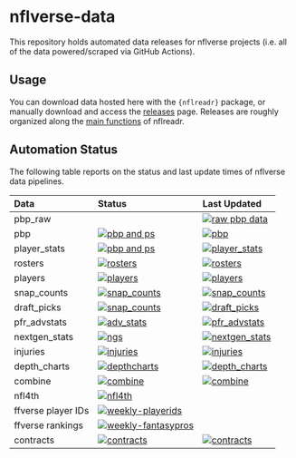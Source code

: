 
<!-- README.md is generated from README.Rmd. Please edit that file -->

# nflverse-data

<!-- badges: start -->
<!-- badges: end -->

This repository holds automated data releases for nflverse projects
(i.e. all of the data powered/scraped via GitHub Actions).

## Usage

You can download data hosted here with the `{nflreadr}` package, or
manually download and access the
[releases](https://github.com/nflverse/nflverse-data/releases) page.
Releases are roughly organized along the [main
functions](https://nflreadr.nflverse.com/reference/) of nflreadr.

## Automation Status

The following table reports on the status and last update times of
nflverse data pipelines.

| Data | Status | Last Updated |
|:---|:---|:---|
| pbp_raw | []() | [![raw pbp data](https://img.shields.io/github/last-commit/nflverse/nflfastR-raw?label=Raw%20PBP%20Updated&style=flat-square)]() |
| pbp | [![pbp and ps](https://img.shields.io/github/actions/workflow/status/nflverse/nflverse-pbp/update_data.yaml?label=pbp_status&style=flat-square)]() | [![pbp](https://img.shields.io/badge/dynamic/json?color=blue&label=load_pbp&query=last_updated&style=flat-square&url=https://github.com/nflverse/nflverse-data/releases/download/pbp/timestamp.json)](https://github.com/nflverse/nflverse-data/releases/tag/pbp) |
| player_stats | [![pbp and ps](https://img.shields.io/github/actions/workflow/status/nflverse/nflverse-pbp/update_data.yaml?label=ps_status&style=flat-square)]() | [![player_stats](https://img.shields.io/badge/dynamic/json?color=blue&label=load_player_stats&query=last_updated&style=flat-square&url=https://github.com/nflverse/nflverse-data/releases/download/player_stats/timestamp.json)](https://github.com/nflverse/nflverse-data/releases/tag/player_stats) |
| rosters | [![rosters](https://img.shields.io/github/actions/workflow/status/nflverse/nflverse-rosters/update_rosters.yaml?label=rosters_status&style=flat-square)]() | [![rosters](https://img.shields.io/badge/dynamic/json?color=blue&label=load_rosters&query=last_updated&style=flat-square&url=https://github.com/nflverse/nflverse-data/releases/download/rosters/timestamp.json)](https://github.com/nflverse/nflverse-data/releases/tag/rosters) |
| players | [![players](https://img.shields.io/github/actions/workflow/status/nflverse/nflverse-players/update_players.yaml?label=players_status&style=flat-square)]() | [![players](https://img.shields.io/badge/dynamic/json?color=blue&label=load_players&query=last_updated&style=flat-square&url=https://github.com/nflverse/nflverse-data/releases/download/players/timestamp.json)](https://github.com/nflverse/nflverse-data/releases/tag/players) |
| snap_counts | [![snap_counts](https://img.shields.io/github/actions/workflow/status/nflverse/pfr_scrapR/update_snap_counts.yaml?label=snaps_status&style=flat-square)]() | [![snap_counts](https://img.shields.io/badge/dynamic/json?color=blue&label=load_snap_counts&query=last_updated&style=flat-square&url=https://github.com/nflverse/nflverse-data/releases/download/snap_counts/timestamp.json)](https://github.com/nflverse/nflverse-data/releases/tag/snap_counts) |
| draft_picks | [![snap_counts](https://img.shields.io/github/actions/workflow/status/nflverse/pfr_scrapR/update_draft_picks.yaml?label=draft_status&style=flat-square)]() | [![draft_picks](https://img.shields.io/badge/dynamic/json?color=blue&label=load_draft_picks&query=last_updated&style=flat-square&url=https://github.com/nflverse/nflverse-data/releases/download/draft_picks/timestamp.json)](https://github.com/nflverse/nflverse-data/releases/tag/draft_picks) |
| pfr_advstats | [![adv_stats](https://img.shields.io/github/actions/workflow/status/nflverse/pfr_scrapR/update_advanced_stats.yaml?label=advstats_status&style=flat-square)]() | [![pfr_advstats](https://img.shields.io/badge/dynamic/json?color=blue&label=load_pfr_advstats&query=last_updated&style=flat-square&url=https://github.com/nflverse/nflverse-data/releases/download/pfr_advstats/timestamp.json)](https://github.com/nflverse/nflverse-data/releases/tag/pfr_advstats) |
| nextgen_stats | [![ngs](https://img.shields.io/github/actions/workflow/status/nflverse/ngs-data/update_ngs.yaml?label=ngs_status&style=flat-square)]() | [![nextgen_stats](https://img.shields.io/badge/dynamic/json?color=blue&label=load_nextgen_stats&query=last_updated&style=flat-square&url=https://github.com/nflverse/nflverse-data/releases/download/nextgen_stats/timestamp.json)](https://github.com/nflverse/nflverse-data/releases/tag/nextgen_stats) |
| injuries | [![injuries](https://img.shields.io/github/actions/workflow/status/nflverse/nflverse-rosters/update_injuries.yaml?label=injuries_status&style=flat-square)]() | [![injuries](https://img.shields.io/badge/dynamic/json?color=blue&label=load_injuries&query=last_updated&style=flat-square&url=https://github.com/nflverse/nflverse-data/releases/download/injuries/timestamp.json)](https://github.com/nflverse/nflverse-data/releases/tag/injuries) |
| depth_charts | [![depthcharts](https://img.shields.io/github/actions/workflow/status/nflverse/nflverse-rosters/update_depth_charts.yaml?label=depth_charts_status&style=flat-square)]() | [![depth_charts](https://img.shields.io/badge/dynamic/json?color=blue&label=load_depth_charts&query=last_updated&style=flat-square&url=https://github.com/nflverse/nflverse-data/releases/download/depth_charts/timestamp.json)](https://github.com/nflverse/nflverse-data/releases/tag/depth_charts) |
| combine | [![combine](https://img.shields.io/github/actions/workflow/status/nflverse/pfr_scrapR/update_combine.yaml?label=combine_status&style=flat-square)]() | [![combine](https://img.shields.io/badge/dynamic/json?color=blue&label=load_combine&query=last_updated&style=flat-square&url=https://github.com/nflverse/nflverse-data/releases/download/combine/timestamp.json)](https://github.com/nflverse/nflverse-data/releases/tag/combine) |
| nfl4th | [![nfl4th](https://img.shields.io/github/actions/workflow/status/nflverse/nfl4th/update_precompute.yaml?label=nfl4th_precompute&style=flat-square)]() |  |
| ffverse player IDs | [![weekly-playerids](https://img.shields.io/github/actions/workflow/status/dynastyprocess/data/weekly-playerids.yml?label=ff_playerids&style=flat-square)]() |  |
| ffverse rankings | [![weekly-fantasypros](https://img.shields.io/github/actions/workflow/status/dynastyprocess/data/weekly-fantasypros.yml?label=rankings&style=flat-square)]() |  |
| contracts | [![contracts](https://img.shields.io/github/actions/workflow/status/nflverse/rotc/update_otc.yaml?label=contracts&style=flat-square)]() | [![contracts](https://img.shields.io/badge/dynamic/json?color=blue&label=load_contracts&query=last_updated&style=flat-square&url=https://github.com/nflverse/nflverse-data/releases/download/contracts/timestamp.json)](https://github.com/nflverse/nflverse-data/releases/tag/contracts) |
